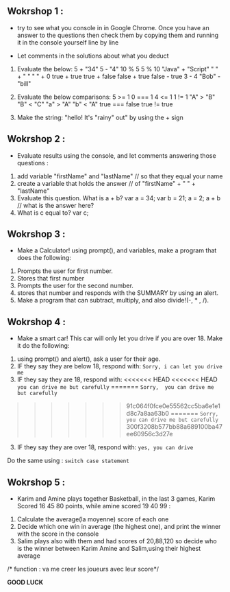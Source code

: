 ## Wokrshop 1 : 

* try to see what you console in  in Google Chrome. Once you have an answer to the questions then check them by copying them and running it in the console yourself line by line

* Let comments in the solutions about what you deduct

1. Evaluate the below:
5 + "34"
5 - "4"
10 % 5
5 % 10
"Java" + "Script"
" " + " "
" " + 0
true + true
true + false
false + true
false - true
3 - 4
"Bob" - "bill"


2. Evaluate the below comparisons:
5 >= 1
0 === 1
4 <= 1
1 != 1
"A" > "B"
"B" < "C"
"a" > "A"
"b" < "A"
true === false
true != true


3. Make the string: "hello! It's "rainy" out" by using the + sign

## Wokrshop 2 :

* Evaluate results using the console, and let comments answering those questions : 

1. add variable "firstName" and "lastName" // so that they equal your name
2. create a variable that holds the answer // of "firstName" + " " + "lastName"
3. Evaluate this question. What is a + b?
var a = 34;
var b = 21;
a = 2;
a + b // what is the answer here?
1. What is c equal to?
var c;


## Wokrshop 3 :

*  Make a Calculator! using prompt(), and variables, make a program that does the following:
 1. Prompts the user for first number.
 2. Stores that first number
 3. Prompts the user for the second number.
 4. stores that number and responds with the SUMMARY by using an alert.  
 5. Make a program that can subtract, multiply, and also divide!(-, * , /).

## Wokrshop 4 :
* Make a smart car! This car will only let you drive if you are over 18. Make it do the following:
1. using prompt() and alert(), ask a user for their age.
2. IF they say they are below 18, respond with:
  `Sorry, i can let you drive me`
3. IF they say they are 18, respond with:
<<<<<<< HEAD
<<<<<<< HEAD
  `you can drive me but carefully`
=======
   `Sorry,  you can drive me but carefully`
>>>>>>> 91c064f0fce0e55562cc5ba6e1e1d8c7a8aa63b0
=======
   `Sorry,  you can drive me but carefully`
>>>>>>> 300f3208b577bb88a689100ba47ee60956c3d27e
3. IF they say they are over 18, respond with:
  `yes, you can drive`

  Do the same using : `switch case statement`


## Wokrshop 5 : 
* Karim and Amine plays together Basketball, in the last 3 games, Karim Scored 16 45 80 points, while amine scored 19 40 99 :

1. Calculate the average(la moyenne) score of each one 
2. Decide which one win in average (the highest one), and print the winner with the score in the console
3. Salim plays also with them and had scores of 20,88,120 so decide who is the winner between Karim Amine and Salim,using their highest average

/* function : va me creer les joueurs avec leur score*/


**GOOD LUCK** 
